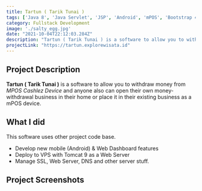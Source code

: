 ```yaml
---
title: Tartun ( Tarik Tunai )
tags: ['Java 8', 'Java Servlet', 'JSP', 'Android', 'mPOS', 'Bootstrap 4', 'CSS', 'JS', 'Dashboard', 'APP to App']
category: Fullstack Development
image: './salty_egg.jpg'
date: "2021-10-04T22:12:03.284Z"
description: "Tartun ( Tarik Tunai ) is a software to allow you to withdraw money from MPOS Cashlez Device and anyone also can open their own money-withdrawal business in their home or place it in their existing business as a mPOS device"
projectLink: "https://tartun.explorewisata.id"
---
```




## Project Description

**Tartun ( Tarik Tunai )** is a software to allow you to withdraw money from _MPOS Cashlez Device_ and anyone also can open their own money-withdrawal business in their home or place it in their existing business as a mPOS device.

## What I did
This software uses other project code base.

-   Develop new mobile (Android) & Web Dashboard features
-   Deploy to VPS with Tomcat 9 as a Web Server
-   Manage SSL, Web Server, DNS and other server stuff. 

## Project Screenshots